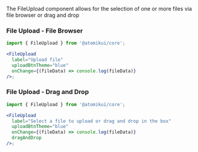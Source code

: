 The FileUpload component allows for the selection of one or more files via file browser or drag and drop

### File Upload - File Browser

```jsx
import { FileUpload } from '@atomikui/core';

<FileUpload
  label="Upload file"
  uploadBtnTheme="blue"
  onChange={(fileData) => console.log(fileData)}
/>;
```

### File Upload - Drag and Drop

```jsx
import { FileUpload } from '@atomikui/core';

<FileUpload
  label="Select a file to upload or drag and drop in the box"
  uploadBtnTheme="blue"
  onChange={(fileData) => console.log(fileData)}
  dragAndDrop
/>;
```
